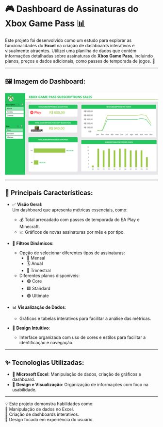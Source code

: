 # 🎮 Dashboard de Assinaturas do Xbox Game Pass 📊

Este projeto foi desenvolvido como um estudo para explorar as funcionalidades do **Excel** na criação de dashboards interativos e visualmente atraentes. Utilizei uma planilha de dados que contém informações detalhadas sobre assinaturas do **Xbox Game Pass**, incluindo planos, preços e dados adicionais, como passes de temporada de jogos. 🎯

---

## 🖼️ **Imagem do Dashboard**:

![Dashboard de Assinaturas](./dashboard_xbox_pass.png)

---

## 🚀 **Principais Características:**

- ✅ **Visão Geral**:  
  Um dashboard que apresenta métricas essenciais, como:  
  - 💰 Total arrecadado com passes de temporada do EA Play e Minecraft.  
  - 📈 Gráficos de novas assinaturas por mês e por tipo.  

- 🔄 **Filtros Dinâmicos**:  
  - Opção de selecionar diferentes tipos de assinaturas:  
    - 📅 Mensal  
    - 🗓️ Anual  
    - 🔄 Trimestral  
  - Diferentes planos disponíveis:  
    - 🟢 Core  
    - 🟦 Standard  
    - 🟣 Ultimate  

- 📊 **Visualização de Dados**:  
  - Gráficos e tabelas interativos para facilitar a análise das métricas.  

- 🎨 **Design Intuitivo**:  
  - Interface organizada com uso de cores e estilos para facilitar a identificação e navegação.

---

## ✨ **Tecnologias Utilizadas**:
- 🧩 **Microsoft Excel**: Manipulação de dados, criação de gráficos e dashboard.
- 🎨 **Design e Visualização**: Organização de informações com foco na usabilidade.

---

💡 Este projeto demonstra habilidades como:  
📌 Manipulação de dados no Excel.  
📌 Criação de dashboards interativos.  
📌 Design focado em experiência do usuário.
